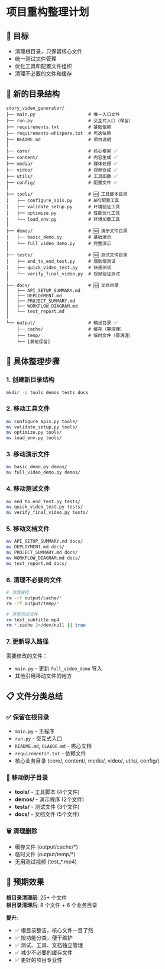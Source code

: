 # 项目重构整理计划

## 🎯 目标
- 清理根目录，只保留核心文件
- 统一测试文件管理
- 优化工具和配置文件组织
- 清理不必要的文件和缓存

## 📁 新的目录结构

```
story_video_generator/
├── main.py                    # 唯一入口文件
├── run.py                     # 交互式入口（保留）
├── requirements.txt           # 基础依赖
├── requirements-whisperx.txt  # 可选依赖
├── README.md                  # 项目说明
│
├── core/                      # 核心框架 ✅
├── content/                   # 内容生成 ✅
├── media/                     # 媒体处理 ✅
├── video/                     # 视频合成 ✅
├── utils/                     # 工具函数 ✅
├── config/                    # 配置文件 ✅
│
├── tools/                     # 🆕 工具脚本目录
│   ├── configure_apis.py      # API配置工具
│   ├── validate_setup.py      # 环境验证工具
│   ├── optimize.py            # 性能优化工具
│   └── load_env.py            # 环境加载工具
│
├── demos/                     # 🆕 演示文件目录
│   ├── basic_demo.py          # 基础演示
│   └── full_video_demo.py     # 完整演示
│
├── tests/                     # 🆕 测试文件目录
│   ├── end_to_end_test.py     # 端到端测试
│   ├── quick_video_test.py    # 快速测试
│   └── verify_final_video.py  # 视频验证测试
│
├── docs/                      # 🆕 文档目录
│   ├── API_SETUP_SUMMARY.md
│   ├── DEPLOYMENT.md
│   ├── PROJECT_SUMMARY.md
│   ├── WORKFLOW_DIAGRAM.md
│   └── test_report.md
│
└── output/                    # 输出目录 ✅
    ├── cache/                 # 缓存（需清理）
    ├── temp/                  # 临时文件（需清理）
    └── [其他保留]
```

## 🔄 具体整理步骤

### 1. 创建新目录结构
```bash
mkdir -p tools demos tests docs
```

### 2. 移动工具文件
```bash
mv configure_apis.py tools/
mv validate_setup.py tools/
mv optimize.py tools/
mv load_env.py tools/
```

### 3. 移动演示文件
```bash
mv basic_demo.py demos/
mv full_video_demo.py demos/
```

### 4. 移动测试文件
```bash
mv end_to_end_test.py tests/
mv quick_video_test.py tests/
mv verify_final_video.py tests/
```

### 5. 移动文档文件
```bash
mv API_SETUP_SUMMARY.md docs/
mv DEPLOYMENT.md docs/
mv PROJECT_SUMMARY.md docs/
mv WORKFLOW_DIAGRAM.md docs/
mv test_report.md docs/
```

### 6. 清理不必要的文件
```bash
# 清理缓存
rm -rf output/cache/*
rm -rf output/temp/*

# 清理测试文件
rm test_subtitle.mp4
rm *.cache 2>/dev/null || true
```

### 7. 更新导入路径
需要修改的文件：
- `main.py` - 更新 `full_video_demo` 导入
- 其他引用移动文件的地方

## 📋 文件分类总结

### ✅ 保留在根目录
- `main.py` - 主程序
- `run.py` - 交互式入口
- `README.md`, `CLAUDE.md` - 核心文档
- `requirements*.txt` - 依赖文件
- 核心业务目录 (core/, content/, media/, video/, utils/, config/)

### 📁 移动到子目录
- **tools/** - 工具脚本 (4个文件)
- **demos/** - 演示程序 (2个文件) 
- **tests/** - 测试文件 (3个文件)
- **docs/** - 文档文件 (5个文件)

### 🗑️ 清理删除
- 缓存文件 (output/cache/*)
- 临时文件 (output/temp/*)
- 无用测试视频 (test_*.mp4)

## 🎯 预期效果

**根目录清理前**: 25+ 个文件  
**根目录清理后**: 8 个文件 + 6 个业务目录

**提升**:
- ✅ 根目录整洁，核心文件一目了然
- ✅ 按功能分类，便于维护
- ✅ 测试、工具、文档独立管理
- ✅ 减少不必要的缓存文件
- ✅ 更好的项目专业性
